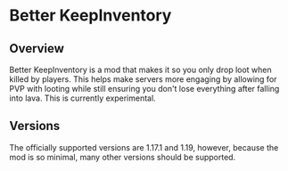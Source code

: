 # Better KeepInventory

## Overview
Better KeepInventory is a mod that makes it so you only drop loot when killed by players. This helps make servers more engaging by allowing for PVP with looting while still ensuring you don't lose everything after falling into lava. This is currently experimental.

## Versions
The officially supported versions are 1.17.1 and 1.19, however, because the mod is so minimal, many other versions should be supported.
